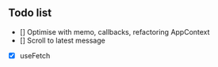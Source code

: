 ## Todo list

- [] Optimise with memo, callbacks, refactoring AppContext
- [] Scroll to latest message
- [x] useFetch
